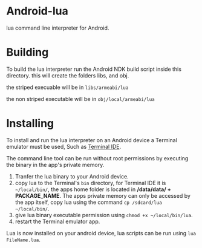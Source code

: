 Android-lua
===========

lua command line interpreter for Android.


# Building

To build the lua interpreter run the Android NDK build script inside this directory.
this will create the folders libs, and obj. 

the striped execuable will be in `libs/armeabi/lua`

the non striped executable will be in `obj/local/armeabi/lua`

# Installing

To install and run the lua interpreter on an Android device a Terminal emulator must be used, Such as [Terminal IDE](https://play.google.com/store/apps/details?id=com.spartacusrex.spartacuside&hl=en).

The command line tool can be run without root permissions by executing the binary in the app's private memory. 

1. Tranfer the lua binary to your Android device.
2. copy lua to the Terminal's `bin` directory, for Terminal IDE it is `~/local/bin/`, the apps home folder is located in **/data/data/ + PACKAGE_NAME**. The apps private memory can only be accessed by the app itself, copy lua using the command `cp /sdcard/lua ~/local/bin/`.  
3. give lua binary executable permission using `chmod +x ~/local/bin/lua`.
4. restart the Terminal emulator app.

Lua is now installed on your android device, lua scripts can be run using `lua FileName.lua`.

